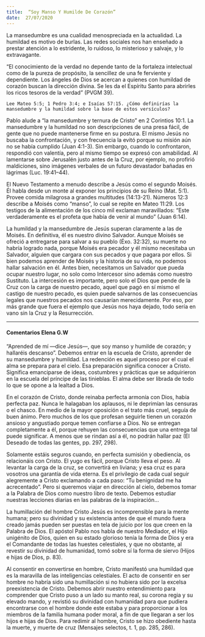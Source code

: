 ```yaml
---
title:  “Soy Manso Y Humilde De Corazón”
date:  27/07/2020
---
```


La mansedumbre es una cualidad menospreciada en la actualidad. La humildad es motivo de burlas. Las redes sociales nos han enseñado a prestar atención a lo estridente, lo ruidoso, lo misterioso y salvaje, y lo extravagante.

“El conocimiento de la verdad no depende tanto de la fortaleza intelectual como de la pureza de propósito, la sencillez de una fe ferviente y dependiente. Los ángeles de Dios se acercan a quienes con humildad de corazón buscan la dirección divina. Se les da el Espíritu Santo para abrirles los ricos tesoros de la verdad” (PVGM 39).

`Lee Mateo 5:5; 1 Pedro 3:4; e Isaías 57:15. ¿Cómo definirías la mansedumbre y la humildad sobre la base de estos versículos?`

Pablo alude a “la mansedumbre y ternura de Cristo” en 2 Corintios 10:1. La mansedumbre y la humildad no son descripciones de una presa fácil, de gente que no puede mantenerse firme en su postura. El mismo Jesús no buscaba la confrontación, y con frecuencia la evitó porque su misión aún no se había cumplido (Juan 4:1-3). Sin embargo, cuando lo confrontaron, respondió con valentía, pero al mismo tiempo se expresó con amabilidad. Al lamentarse sobre Jerusalén justo antes de la Cruz, por ejemplo, no profirió maldiciones, sino imágenes verbales de un futuro devastador bañadas en lágrimas (Luc. 19:41–44).

El Nuevo Testamento a menudo describe a Jesús como el segundo Moisés. Él habla desde un monte al exponer los principios de su Reino (Mat. 5:1). Provee comida milagrosa a grandes multitudes (14:13-21). Números 12:3 describe a Moisés como “manso”, lo cual se repite en Mateo 11:29. Los testigos de la alimentación de los cinco mil exclaman maravillados: “Este verdaderamente es el profeta que había de venir al mundo” (Juan 6:14).

La humildad y la mansedumbre de Jesús superan claramente a las de Moisés. En definitiva, él es nuestro divino Salvador. Aunque Moisés se ofreció a entregarse para salvar a su pueblo (Éxo. 32:32), su muerte no habría logrado nada, porque Moisés era pecador y él mismo necesitaba un Salvador, alguien que cargara con sus pecados y que pagara por ellos. Si bien podemos aprender de Moisés y la historia de su vida, no podemos hallar salvación en él. Antes bien, necesitamos un Salvador que pueda ocupar nuestro lugar, no solo como Intercesor sino además como nuestro Sustituto. La intercesión es importante, pero solo el Dios que pende de la Cruz con la carga de nuestro pecado, aquel que pagó en sí mismo el castigo de nuestro pecado, es quien puede salvarnos de las consecuencias legales que nuestros pecados nos causarían merecidamente. Por eso, por más grande que fuera el ejemplo que Jesús nos haya dejado, todo sería en vano sin la Cruz y la Resurrección.

---

#### Comentarios Elena G.W

“Aprended de mí —dice Jesús—, que soy manso y humilde de corazón; y hallaréis descanso”. Debemos entrar en la escuela de Cristo, aprender de su mansedumbre y humildad. La redención es aquel proceso por el cual el alma se prepara para el cielo. Esa preparación significa conocer a Cristo. Significa emanciparse de ideas, costumbres y prácticas que se adquirieron en la escuela del príncipe de las tinieblas. El alma debe ser librada de todo lo que se opone a la lealtad a Dios.

En el corazón de Cristo, donde reinaba perfecta armonía con Dios, había perfecta paz. Nunca le halagaban los aplausos, ni le deprimían las censuras o el chasco. En medio de la mayor oposición o el trato más cruel, seguía de buen ánimo. Pero muchos de los que profesan seguirle tienen un corazón ansioso y angustiado porque temen confiarse a Dios. No se entregan completamente a él, porque rehuyen las consecuencias que una entrega tal puede significar. A menos que se rindan así a él, no podrán hallar paz (El Deseado de todas las gentes, pp. 297, 298).

Solamente estáis seguros cuando, en perfecta sumisión y obediencia, os relacionáis con Cristo. El yugo es fácil, porque Cristo lleva el peso. Al levantar la carga de la cruz, se convertirá en liviana; y esa cruz es para vosotros una garantía de vida eterna. Es el privilegio de cada cual seguir alegremente a Cristo exclamando a cada paso: “Tu benignidad me ha acrecentado”. Pero si queremos viajar en dirección al cielo, debemos tomar a la Palabra de Dios como nuestro libro de texto. Debemos estudiar nuestras lecciones diarias en las palabras de la inspiración…

La humillación del hombre Cristo Jesús es incomprensible para la mente humana; pero su divinidad y su existencia antes de que el mundo fuera creado jamás pueden ser puestas en tela de juicio por los que creen en la Palabra de Dios. El apóstol Pablo nos habla de nuestro Mediador, el Hijo unigénito de Dios, quien en su estado glorioso tenía la forma de Dios y era el Comandante de todas las huestes celestiales, y que no obstante, al revestir su divinidad de humanidad, tomó sobre sí la forma de siervo (Hijos e hijas de Dios, p. 83).

Al consentir en convertirse en hombre, Cristo manifestó una humildad que es la maravilla de las inteligencias celestiales. El acto de consentir en ser hombre no habría sido una humillación si no hubiera sido por la excelsa preexistencia de Cristo. Debemos abrir nuestro entendimiento para comprender que Cristo puso a un lado su manto real, su corona regia y su elevado mando, y revistió su divinidad con humanidad para que pudiera encontrarse con el hombre donde este estaba y para proporcionar a los miembros de la familia humana poder moral, a fin de que llegaran a ser los hijos e hijas de Dios. Para redimir al hombre, Cristo se hizo obediente hasta la muerte, y muerte de cruz (Mensajes selectos, t. 1, pp. 285, 286).